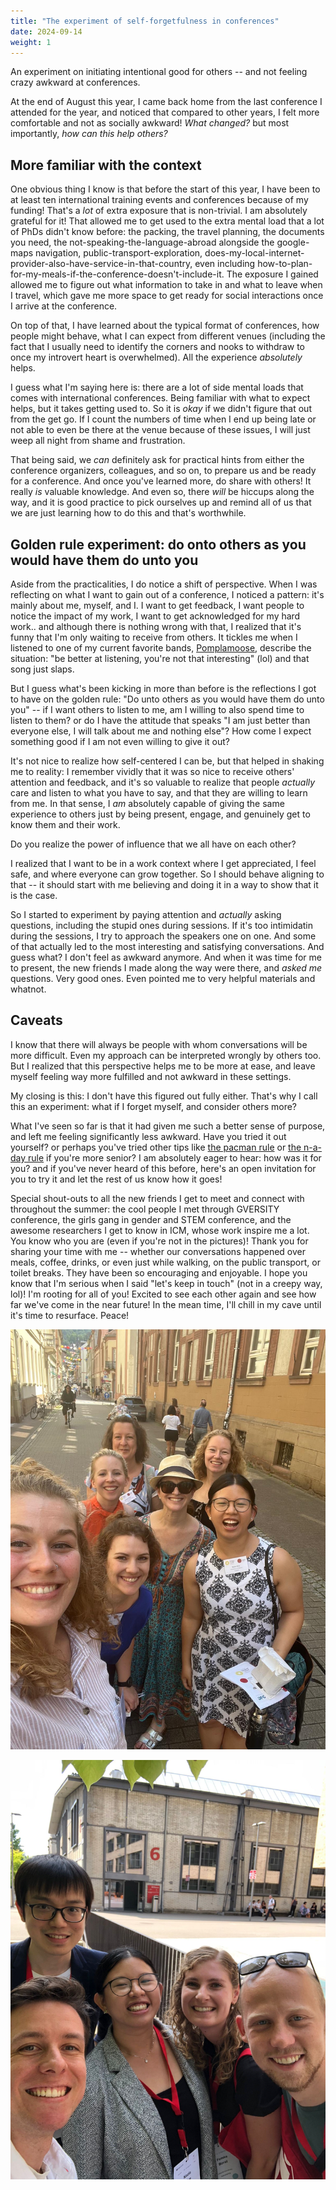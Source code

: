 ```yaml
---
title: "The experiment of self-forgetfulness in conferences"
date: 2024-09-14
weight: 1
---
```


An experiment on initiating intentional good for others -- and not feeling crazy awkward at conferences.

At the end of August this year, I came back home from the last conference I attended for the year, and noticed that compared to other years, I felt more comfortable and not as socially awkward! _What changed?_ but most importantly, _how can this help others?_

## More familiar with the context
One obvious thing I know is that before the start of this year, I have been to at least ten international training events and conferences because of my funding! 
That's a _lot_ of extra exposure that is non-trivial. I am absolutely grateful for it! That allowed me to get used to the extra mental load that a lot of PhDs didn't know before: the packing, the travel planning, the documents you need, the not-speaking-the-language-abroad alongside the google-maps navigation, public-transport-exploration, does-my-local-internet-provider-also-have-service-in-that-country, even including how-to-plan-for-my-meals-if-the-conference-doesn't-include-it. The exposure I gained allowed me to figure out what information to take in and what to leave when I travel, which gave me more space to get ready for social interactions once I arrive at the conference.

On top of that, I have learned about the typical format of conferences, how people might behave, what I can expect from different venues (including the fact that I usually need to identify the corners and nooks to withdraw to once my introvert heart is overwhelmed). All the experience _absolutely_ helps.

I guess what I'm saying here is: there are a lot of side mental loads that comes with international conferences. Being familiar with what to expect helps, but it takes getting used to. So it is _okay_ if we didn't figure that out from the get go. If I count the numbers of time when I end up being late or not able to even be there at the venue because of these issues, I will just weep all night from shame and frustration. 

That being said, we _can_ definitely ask for practical hints from either the conference organizers, colleagues, and so on, to prepare us and be ready for a conference. And once you've learned more, do share with others! It really _is_ valuable knowledge. And even so, there _will_ be hiccups along the way, and it is good practice to pick ourselves up and remind all of us that we are just learning how to do this and that's worthwhile.

## Golden rule experiment: do onto others as you would have them do unto you
Aside from the practicalities, I do notice a shift of perspective. When I was reflecting on what I want to gain out of a conference, I noticed a pattern: it's mainly about me, myself, and I. I want to get feedback, I want people to notice the impact of my work, I want to get acknowledged for my hard work.. and although there is nothing wrong with that, I realized that it's funny that I'm only waiting to receive from others.
It tickles me when I listened to one of my current favorite bands, [Pomplamoose](https://www.youtube.com/watch?v=UP7lVzGacGg), describe the situation: "be better at listening, you're not that interesting" (lol) and that song just slaps.

But I guess what's been kicking in more than before is the reflections I got to have on the golden rule: "Do unto others as you would have them do unto you" -- if I want others to listen to me, am I willing to also spend time to listen to them? or do I have the attitude that speaks "I am just better than everyone else, I will talk about me and nothing else"? How come I expect something good if I am not even willing to give it out?

It's not nice to realize how self-centered I can be, but that helped in shaking me to reality: I remember vividly that it was so nice to receive others' attention and feedback, and it's so valuable to realize that people _actually_ care and listen to what you have to say, and that they are willing to learn from me.
In that sense, I _am_ absolutely capable of giving the same experience to others just by being present, engage, and genuinely get to know them and their work.

Do you realize the power of influence that we all have on each other?

I realized that I want to be in a work context where I get appreciated, I feel safe, and where everyone can grow together. So I should behave aligning to that -- it should start with me believing and doing it in a way to show that it is the case.

So I started to experiment by paying attention and _actually_ asking questions, including the stupid ones during sessions. If it's too intimidatin during the sessions, I try to approach the speakers one on one. And some of that actually led to the most interesting and satisfying conversations. And guess what? I don't feel as awkward anymore. And when it was time for me to present, the new friends I made along the way were there, and _asked me_ questions. Very good ones. Even pointed me to very helpful materials and whatnot.

## Caveats
I know that there will always be people with whom conversations will be more difficult. Even my approach can be interpreted wrongly by others too. But I realized that this perspective helps me to be more at ease, and leave myself feeling way more fulfilled and not awkward in these settings.

My closing is this: I don't have this figured out fully either. That's why I call this an experiment: what if I forget myself, and consider others more?

What I've seen so far is that it had given me such a better sense of purpose, and left me feeling significantly less awkward. Have you tried it out yourself? or perhaps you've tried other tips like [the pacman rule](https://latower.github.io/posts/2024/06/how-to-conference-2-golden-rules-for-networking/) or [the n-a-day rule](https://latower.github.io/posts/2024/06/how-to-conference-2-golden-rules-for-networking/) if you're more senior? I am absolutely eager to hear: how was it for you? and if you've never heard of this before, here's an open invitation for you to try it and let the rest of us know how it goes!   

Special shout-outs to all the new friends I get to meet and connect with throughout the summer: the cool people I met through GVERSITY conference, the girls gang in gender and STEM conference, and the awesome researchers I get to know in ICM, whose work inspire me a lot. You know who you are (even if you're not in the pictures)! Thank you for sharing your time with me -- whether our conversations happened over meals, coffee, drinks, or even just while walking, on the public transport, or toilet breaks. They have been so encouraging and enjoyable. I hope you know that I'm serious when I said "let's keep in touch" (not in a creepy way, lol)! I'm rooting for all of you! Excited to see each other again and see how far we've come in the near future! In the mean time, I'll chill in my cave until it's time to resurface. Peace!


![The girl gang, in Heidelberg -- so fun to hang with  you all!](/images/GSTEM-girl-gang.jpeg)

![MOBILISE gang with our cool ICM researcher friends slash photographer slash director-of-photography, in Bern](/images/cool-ICM-people.jpeg)